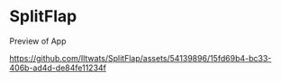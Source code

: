 # SplitFlap
Preview of App

https://github.com/Iltwats/SplitFlap/assets/54139896/15fd69b4-bc33-406b-ad4d-de84fe11234f


